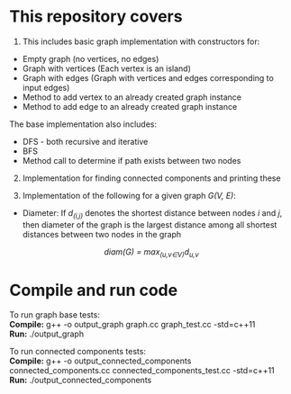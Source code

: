 This repository covers
================================================================================================================

1)  This includes basic graph implementation with constructors for:  
*  Empty graph (no vertices, no edges)
*  Graph with vertices (Each vertex is an island)
*  Graph with edges (Graph with vertices and edges corresponding to input edges)
*  Method to add vertex to an already created graph instance
*  Method to add edge to an already created graph instance

  The base implementation also includes: 
*  DFS - both recursive and iterative
*  BFS
*  Method call to determine if path exists between two nodes

2)  Implementation for finding connected components and printing these

3)  Implementation of the following for a given graph <i>G(V, E)</i>:
*  Diameter: If <i>d<sub>(i,j)</sub></i> denotes the shortest distance between nodes <i>i</i> and <i>j</i>, then diameter of the graph is the largest distance among all shortest distances between two nodes in the graph
<p align="center"><i> diam(G) = max<sub>(u,v&isin;V)</sub>d<sub>u,v</sub></i></p>


Compile and run code
================================================================================================================

To run graph base tests:  
__Compile:__ g++ -o output_graph graph.cc graph_test.cc -std=c++11  
__Run:__ ./output_graph  

To run connected components tests:  
__Compile:__ g++ -o output_connected_components connected_components.cc connected_components_test.cc -std=c++11  
__Run:__ ./output_connected_components
